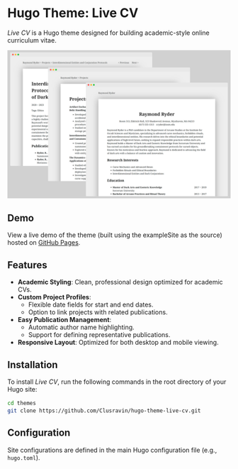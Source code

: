 # Hugo Theme: Live CV

*Live CV* is a Hugo theme designed for building academic-style online curriculum vitae.

![preview](images/preview.png)

## Demo

View a live demo of the theme (built using the exampleSite as the source) hosted on [GitHub Pages](https://clusravin.github.io/hugo-theme-live-cv).

## Features

- **Academic Styling**: Clean, professional design optimized for academic CVs.
- **Custom Project Profiles**:
  - Flexible date fields for start and end dates.
  - Option to link projects with related publications.
- **Easy Publication Management**:
  - Automatic author name highlighting.
  - Support for defining representative publications.
- **Responsive Layout**: Optimized for both desktop and mobile viewing.

## Installation

To install *Live CV*, run the following commands in the root directory of your Hugo site:

```bash
cd themes
git clone https://github.com/Clusravin/hugo-theme-live-cv.git
```

## Configuration

Site configurations are defined in the main Hugo configuration file (e.g., `hugo.toml`).